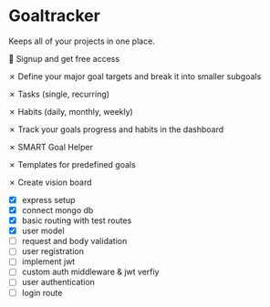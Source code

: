 
# Goaltracker

Keeps all of your projects in one place.

:construction_worker: Signup and get free access

&#10007; Define your major goal targets and break it into smaller subgoals

&#10007; Tasks (single, recurring)

&#10007; Habits (daily, monthly, weekly)

&#10007; Track your goals progress and habits in the dashboard

&#10007; SMART Goal Helper

&#10007; Templates for predefined goals

&#10007; Create vision board


- [x] express setup
- [x] connect mongo db
- [x] basic routing with test routes
- [x] user model
- [ ] request and body validation
- [ ] user registration
- [ ] implement jwt
- [ ] custom auth middleware & jwt verfiy
- [ ] user authentication 
- [ ] login route